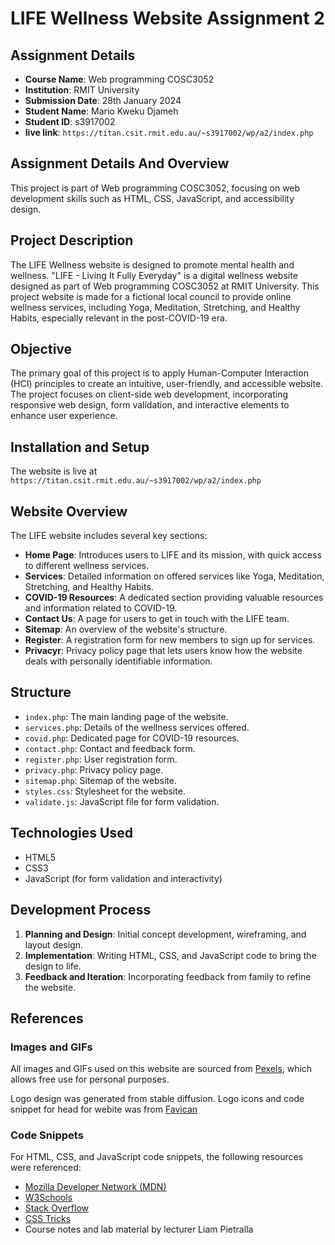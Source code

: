 # LIFE Wellness Website Assignment 2

## Assignment Details
- **Course Name**: Web programming COSC3052
- **Institution**: RMIT University
- **Submission Date**: 28th January 2024
- **Student Name**: Mario Kweku Djameh
- **Student ID**: s3917002
- **live link**: `https://titan.csit.rmit.edu.au/~s3917002/wp/a2/index.php`


## Assignment Details And Overview
This project is part of Web programming COSC3052, focusing on web development skills such as HTML, CSS, JavaScript, and accessibility design.

## Project Description
The LIFE Wellness website is designed to promote mental health and wellness. 
"LIFE - Living It Fully Everyday" is a digital wellness website designed as part of Web programming COSC3052 at RMIT University. This project website is made for a fictional local council to provide online wellness services, including Yoga, Meditation, Stretching, and Healthy Habits, especially relevant in the post-COVID-19 era.

## Objective
The primary goal of this project is to apply Human-Computer Interaction (HCI) principles to create an intuitive, user-friendly, and accessible website. The project focuses on client-side web development, incorporating responsive web design, form validation, and interactive elements to enhance user experience.


## Installation and Setup
The website is live at `https://titan.csit.rmit.edu.au/~s3917002/wp/a2/index.php`

## Website Overview
The LIFE website includes several key sections:
- **Home Page**: Introduces users to LIFE and its mission, with quick access to different wellness services.
- **Services**: Detailed information on offered services like Yoga, Meditation, Stretching, and Healthy Habits.
- **COVID-19 Resources**: A dedicated section providing valuable resources and information related to COVID-19.
- **Contact Us**: A page for users to get in touch with the LIFE team.
- **Sitemap**: An overview of the website's structure.
- **Register**: A registration form for new members to sign up for services.
- **Privacyr**: Privacy policy page that lets users know how the website deals with personally identifiable information.

## Structure
- `index.php`: The main landing page of the website.
- `services.php`: Details of the wellness services offered.
- `covid.php`: Dedicated page for COVID-19 resources.
- `contact.php`: Contact and feedback form.
- `register.php`: User registration form.
- `privacy.php`: Privacy policy page.
- `sitemap.php`: Sitemap of the website.
- `styles.css`: Stylesheet for the website.
- `validate.js`: JavaScript file for form validation.


## Technologies Used
- HTML5
- CSS3
- JavaScript (for form validation and interactivity)

## Development Process
1. **Planning and Design**: Initial concept development, wireframing, and layout design.
2. **Implementation**: Writing HTML, CSS, and JavaScript code to bring the design to life.
3. **Feedback and Iteration**: Incorporating feedback from family to refine the website.



## References
### Images and GIFs
All images and GIFs used on this website are sourced from [Pexels](https://www.pexels.com/), which allows free use for personal purposes.

Logo design was generated from stable diffusion. 
Logo icons and code snippet for head for webite was from [Favican](https://favicon.io/)

### Code Snippets
For HTML, CSS, and JavaScript code snippets, the following resources were referenced:
- [Mozilla Developer Network (MDN)](https://developer.mozilla.org/)
- [W3Schools](https://www.w3schools.com/)
- [Stack Overflow](https://stackoverflow.com/)
- [CSS Tricks](https://css-tricks.com/)
- Course notes and lab material by lecturer Liam Pietralla





